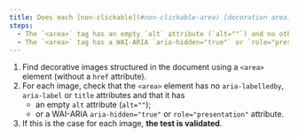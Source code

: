```yaml
---
title: Does each [non-clickable](#non-clickable-area) [decoration area](#decorative-image) (`<area>` tag without `href` attribute), check one of these conditions?
steps:
  - The `<area>` tag has an empty `alt` attribute (`alt=""`) and no other attribute to provide a [text alternative](#text-alternative-image).
  - The `<area>` tag has a WAI-ARIA `aria-hidden="true"` or `role="presentation"` attribute.
---
```


1. Find decorative images structured in the document using a `<area>` element (without a `href` attribute).
2. For each image, check that the `<area>` element has no `aria-labelledby`, `aria-label` or `title` attributes and that it has
   - an empty `alt` attribute (`alt=""`);
   - or a WAI-ARIA `aria-hidden="true"` or `role="presentation"` attribute.
3. If this is the case for each image, **the test is validated**.
